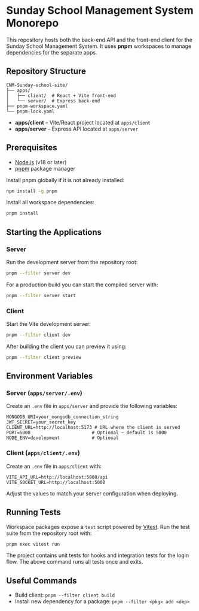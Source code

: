 # Sunday School Management System Monorepo

This repository hosts both the back-end API and the front-end client for the Sunday School Management System. It uses **pnpm** workspaces to manage dependencies for the separate apps.

## Repository Structure

```
CNM-Sunday-school-site/
├── apps/
│   ├── client/  # React + Vite front-end
│   └── server/  # Express back-end
├── pnpm-workspace.yaml
└── pnpm-lock.yaml
```

- **apps/client** – Vite/React project located at `apps/client`
- **apps/server** – Express API located at `apps/server`

## Prerequisites

- [Node.js](https://nodejs.org/) (v18 or later)
- [pnpm](https://pnpm.io/) package manager

Install pnpm globally if it is not already installed:

```bash
npm install -g pnpm
```

Install all workspace dependencies:

```bash
pnpm install
```

## Starting the Applications

### Server

Run the development server from the repository root:

```bash
pnpm --filter server dev
```

For a production build you can start the compiled server with:

```bash
pnpm --filter server start
```

### Client

Start the Vite development server:

```bash
pnpm --filter client dev
```

After building the client you can preview it using:

```bash
pnpm --filter client preview
```

## Environment Variables

### Server (`apps/server/.env`)
Create an `.env` file in `apps/server` and provide the following variables:

```
MONGODB_URI=your_mongodb_connection_string
JWT_SECRET=your_secret_key
CLIENT_URL=http://localhost:5173 # URL where the client is served
PORT=5000                       # Optional – default is 5000
NODE_ENV=development            # Optional
```

### Client (`apps/client/.env`)
Create an `.env` file in `apps/client` with:

```
VITE_API_URL=http://localhost:5000/api
VITE_SOCKET_URL=http://localhost:5000
```

Adjust the values to match your server configuration when deploying.

## Running Tests

Workspace packages expose a `test` script powered by [Vitest](https://vitest.dev/). Run the test suite from the repository root with:

```bash
pnpm exec vitest run
```

The project contains unit tests for hooks and integration tests for the login flow. The above command runs all tests once and exits.

## Useful Commands

- Build client: `pnpm --filter client build`
- Install new dependency for a package: `pnpm --filter <pkg> add <dep>`

